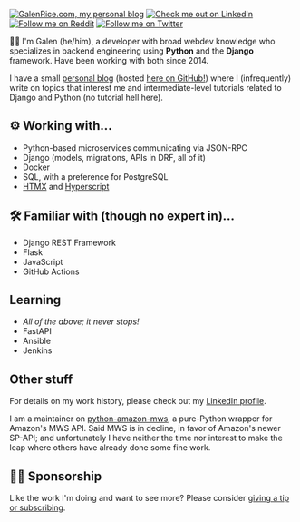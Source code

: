 [![GalenRice.com, my personal blog](https://img.shields.io/badge/GalenRice.com-purple?style=for-the-badge)][galenrice.com]
[![Check me out on LinkedIn](https://img.shields.io/badge/Galen%20Rice-blue?logo=linkedin&logoColor=white&style=for-the-badge)][linkedin]
[![Follow me on Reddit](https://img.shields.io/badge/u/GriceTurrble-orangered?logo=reddit&logoColor=white&style=for-the-badge)][griceturrble-reddit]
[![Follow me on Twitter](https://img.shields.io/badge/@JustTurrble-blue?logo=twitter&logoColor=white&style=for-the-badge)][justturrble-twitter]

👋🏻 I'm Galen (he/him), a developer with broad webdev knowledge who specializes in backend engineering using **Python** and the **Django** framework. Have been working with both since 2014.

I have a small [personal blog][galenrice.com] (hosted [here on GitHub!][galenrice.com-repo]) where I (infrequently) write on topics that interest me and intermediate-level tutorials related to Django and Python (no tutorial hell here).

## ⚙ Working with...

- Python-based microservices communicating via JSON-RPC
- Django (models, migrations, APIs in DRF, all of it)
- Docker
- SQL, with a preference for PostgreSQL
- [HTMX] and [Hyperscript]

## 🛠 Familiar with (though no expert in)...

- Django REST Framework
- Flask
- JavaScript
- GitHub Actions

## Learning

- _All of the above; it never stops!_
- FastAPI
- Ansible
- Jenkins

## Other stuff

For details on my work history, please check out my [LinkedIn profile][linkedin].

I am a maintainer on [python-amazon-mws], a pure-Python wrapper for Amazon's MWS API. Said MWS is in decline, in favor of Amazon's newer SP-API; and unfortunately I have neither the time nor interest to make the leap where others have already done some fine work.

## 🙏🏻 Sponsorship

Like the work I'm doing and want to see more? Please consider [giving a tip or subscribing][github-sponsors-page].

[galenrice.com-repo]: https://github.com/griceTurrble/galenrice.com
[galenrice.com]: https://galenrice.com
[griceturrble-reddit]: https://www.reddit.com/user/griceturrble
[htmx]: https://htmx.org
[hyperscript]: https://hyperscript.org
[justturrble-twitter]: https://twitter.com/JustTurrble
[linkedin]: https://www.linkedin.com/in/thegman/
[python-amazon-mws]: https://github.com/python-amazon-mws/python-amazon-mws
[github-sponsors-page]: https://github.com/sponsors/GriceTurrble
